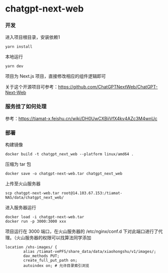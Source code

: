 # chatgpt-next-web

### 开发

进入项目根目录，安装依赖1
```shell
yarn install
```

本地运行
```shell
yarn dev
```

项目为 Next.js 项目，直接修改相应的组件逻辑即可

关于这个开源项目可参考：https://github.com/ChatGPTNextWeb/ChatGPT-Next-Web

### 服务挂了如何处理
参考：https://tiamat-x.feishu.cn/wiki/DH0UwCXBiiVfX4kv4AZc3M4wnUc

### 部署

构建镜像
```shell
docker build -t chatgpt_next_web --platform linux/amd64 .
```

压缩为 tar 包
```shell
docker save -o chatgpt-next-web.tar chatgpt_next_web
```

上传至火山服务器
```shell
scp chatgpt-next-web.tar root@14.103.67.153:/tiamat-NAS/data/chatgpt_next_web/
```

进入服务器运行
```shell
docker load -i chatgpt-next-web.tar
docker run -p 3000:3000 xxx
```

项目运行在 3000 端口，在火山服务器的 /etc/nginx/conf.d 下对此端口进行了代理。（火山服务器的权限可以找算法同学添加
```
location /xhs-images/ {
        alias /tiamat-vePFS/share_data/data/xiaohongshu/v1/images/;
        dav_methods PUT;
        create_full_put_path on;
        autoindex on; # 允许目录索引浏览
```